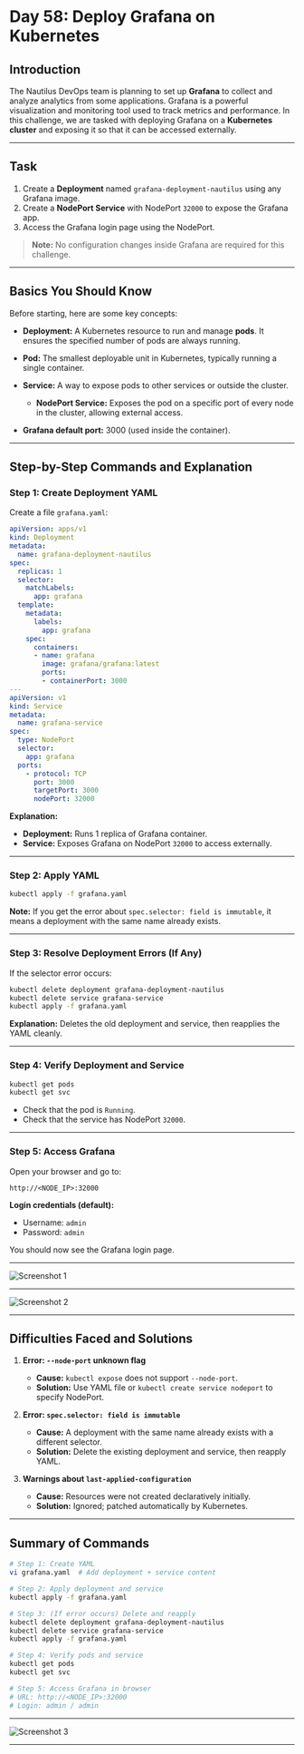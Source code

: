 # Day 58: Deploy Grafana on Kubernetes

## **Introduction**

The Nautilus DevOps team is planning to set up **Grafana** to collect and analyze analytics from some applications. Grafana is a powerful visualization and monitoring tool used to track metrics and performance. In this challenge, we are tasked with deploying Grafana on a **Kubernetes cluster** and exposing it so that it can be accessed externally.

---

## **Task**

1. Create a **Deployment** named `grafana-deployment-nautilus` using any Grafana image.
2. Create a **NodePort Service** with NodePort `32000` to expose the Grafana app.
3. Access the Grafana login page using the NodePort.

> **Note:** No configuration changes inside Grafana are required for this challenge.

---

## **Basics You Should Know**

Before starting, here are some key concepts:

* **Deployment:** A Kubernetes resource to run and manage **pods**. It ensures the specified number of pods are always running.
* **Pod:** The smallest deployable unit in Kubernetes, typically running a single container.
* **Service:** A way to expose pods to other services or outside the cluster.

  * **NodePort Service:** Exposes the pod on a specific port of every node in the cluster, allowing external access.
* **Grafana default port:** 3000 (used inside the container).

---

## **Step-by-Step Commands and Explanation**

### **Step 1: Create Deployment YAML**

Create a file `grafana.yaml`:

```yaml
apiVersion: apps/v1
kind: Deployment
metadata:
  name: grafana-deployment-nautilus
spec:
  replicas: 1
  selector:
    matchLabels:
      app: grafana
  template:
    metadata:
      labels:
        app: grafana
    spec:
      containers:
      - name: grafana
        image: grafana/grafana:latest
        ports:
        - containerPort: 3000
---
apiVersion: v1
kind: Service
metadata:
  name: grafana-service
spec:
  type: NodePort
  selector:
    app: grafana
  ports:
    - protocol: TCP
      port: 3000
      targetPort: 3000
      nodePort: 32000
```

**Explanation:**

* **Deployment:** Runs 1 replica of Grafana container.
* **Service:** Exposes Grafana on NodePort `32000` to access externally.

---

### **Step 2: Apply YAML**

```bash
kubectl apply -f grafana.yaml
```

**Note:** If you get the error about `spec.selector: field is immutable`, it means a deployment with the same name already exists.

---

### **Step 3: Resolve Deployment Errors (If Any)**

If the selector error occurs:

```bash
kubectl delete deployment grafana-deployment-nautilus
kubectl delete service grafana-service
kubectl apply -f grafana.yaml
```

**Explanation:** Deletes the old deployment and service, then reapplies the YAML cleanly.

---

### **Step 4: Verify Deployment and Service**

```bash
kubectl get pods
kubectl get svc
```

* Check that the pod is `Running`.
* Check that the service has NodePort `32000`.

---

### **Step 5: Access Grafana**

Open your browser and go to:

```
http://<NODE_IP>:32000
```

**Login credentials (default):**

* Username: `admin`
* Password: `admin`

You should now see the Grafana login page.

---
![Screenshot 1](assets/Screenshot%202025-10-01%20231414.png)

---
![Screenshot 2](assets/Screenshot%202025-10-01%20231435.png)

---

## **Difficulties Faced and Solutions**

1. **Error: `--node-port` unknown flag**

   * **Cause:** `kubectl expose` does not support `--node-port`.
   * **Solution:** Use YAML file or `kubectl create service nodeport` to specify NodePort.

2. **Error: `spec.selector: field is immutable`**

   * **Cause:** A deployment with the same name already exists with a different selector.
   * **Solution:** Delete the existing deployment and service, then reapply YAML.

3. **Warnings about `last-applied-configuration`**

   * **Cause:** Resources were not created declaratively initially.
   * **Solution:** Ignored; patched automatically by Kubernetes.

---

## **Summary of Commands**

```bash
# Step 1: Create YAML
vi grafana.yaml  # Add deployment + service content

# Step 2: Apply deployment and service
kubectl apply -f grafana.yaml

# Step 3: (If error occurs) Delete and reapply
kubectl delete deployment grafana-deployment-nautilus
kubectl delete service grafana-service
kubectl apply -f grafana.yaml

# Step 4: Verify pods and service
kubectl get pods
kubectl get svc

# Step 5: Access Grafana in browser
# URL: http://<NODE_IP>:32000
# Login: admin / admin
```

---
![Screenshot 3](assets/Screenshot%202025-10-01%20231525.png)

---
